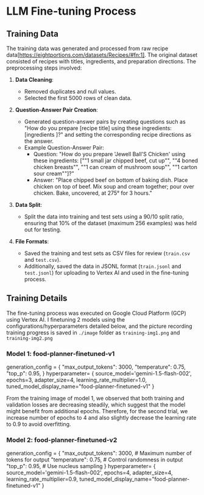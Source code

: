 # LLM Fine-tuning Process

## Training Data

The training data was generated and processed from raw recipe data[https://eightportions.com/datasets/Recipes/#fn:1]. The original dataset consisted of recipes with titles, ingredients, and preparation directions. The preprocessing steps involved:

1. **Data Cleaning**: 
   - Removed duplicates and null values.
   - Selected the first 5000 rows of clean data.

2. **Question-Answer Pair Creation**: 
   - Generated question-answer pairs by creating questions such as "How do you prepare [recipe title] using these ingredients: [ingredients ]?" and setting the corresponding recipe directions as the answer.
   - Example Question-Answer Pair:
      - Question: "How do you prepare 'Jewell Ball'S Chicken' using these ingredients: [""1 small jar chipped beef, cut up"", ""4 boned chicken breasts"", ""1 can cream of mushroom soup"", ""1 carton sour cream""]?"
      - Answer: "Place chipped beef on bottom of baking dish. Place chicken on top of beef. Mix soup and cream together; pour over chicken. Bake, uncovered, at 275° for 3 hours."

3. **Data Split**:
   - Split the data into training and test sets using a 90/10 split ratio, ensuring that 10% of the dataset (maximum 256 examples) was held out for testing.

4. **File Formats**:
   - Saved the training and test sets as CSV files for review (`train.csv` and `test.csv`).
   - Additionally, saved the data in JSONL format (`train.jsonl` and `test.jsonl`) for uploading to Vertex AI and used in the fine-tuning process.


## Training Details
The fine-tuning process was executed on Google Cloud Platform (GCP) using Vertex AI.
I finetuning 2 models using the configurations/hyperparameters detailed below, and the picture recording training progress is saved in `./image` folder as `training-img1.png` and `training-img2.png`

### Model 1: food-planner-finetuned-v1
generation_config = {
    "max_output_tokens": 3000, 
    "temperature": 0.75,  
    "top_p": 0.95, 
}
hyperparameter= {
        source_model='gemini-1.5-flash-002',
        epochs=3,
        adapter_size=4,
        learning_rate_multiplier=1.0,
        tuned_model_display_name="food-planner-finetuned-v1"
}


From the training image of model 1, we observed that both training and validation losses are decreasing steadily, which suggest that the model might benefit from additional epochs. Therefore, for the second trial, we increase number of epochs to 4 and also slightly decrease the learning rate to 0.9 to avoid overfitting. 


### Model 2: food-planner-finetuned-v2
generation_config = {
    "max_output_tokens": 3000,  # Maximum number of tokens for output
    "temperature": 0.75,  # Control randomness in output
    "top_p": 0.95,  # Use nucleus sampling
}
hyperparameter= {
        source_model='gemini-1.5-flash-002',
        epochs=4,
        adapter_size=4,
        learning_rate_multiplier=0.9,
        tuned_model_display_name="food-planner-finetuned-v1"
}

